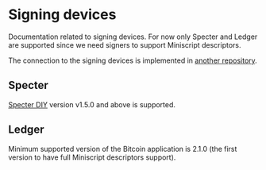 # Signing devices

Documentation related to signing devices. For now only Specter and Ledger are supported since we
need signers to support Miniscript descriptors.

The connection to the signing devices is implemented in [another
repository](https://github.com/wizardsardine/async-hwi).


## Specter

[Specter DIY](https://github.com/cryptoadvance/specter-diy) version v1.5.0 and above is supported.

## Ledger

Minimum supported version of the Bitcoin application is 2.1.0 (the first version to have full
Miniscript descriptors support).
